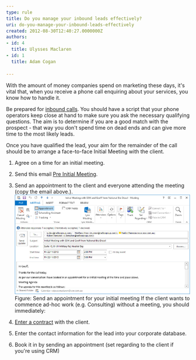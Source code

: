 ```yaml
---
type: rule
title: Do you manage your inbound leads effectively?
uri: do-you-manage-your-inbound-leads-effectively
created: 2012-08-30T12:40:27.0000000Z
authors:
- id: 4
  title: Ulysses Maclaren
- id: 1
  title: Adam Cogan

---
```


 
​With the amount of money companies spend on marketing these days, it's vital that, when you receive a phone call enquiring about your services, you know how to handle it.
 
Be prepared for [inbound calls](http://www.ssw.com.au/SSW/Standards/Rules/RulesToBetterInboundCalls.aspx#Preparation). You should have a script that your phone operators keep close at hand to make sure you ask the necessary qua​lifying questio​ns. The aim is to determine if you are a good match with the prospect - that way you don't spend time on dead ends and can give more time to the most likely leads.

Once you have qualified the lead, your aim for the remainder of the call should be to arrange a face-to-face Initial Meeting with the client.

1. Agree on a time for an initial meeting.​

2. Send this email​ [Pre Initial Meeting](/Documents/BriefProposal-PreInitialMeeting.docx)​.​

3. Send an appointment to the client and everyone attending the meeting (copy the email above.).
![Meeting request](meeting-request.jpg)Figure: Send an appointment for your initial meeting
If the client wants to commence ad-hoc work (e.g. Consulting) without a meeting, you should immediately:

1. [Enter a contract](/Pages/Enter-into-a-binding-written-contract-with-a-client-before-doing-any-billable-work.aspx) with the client.

2. Enter the contact information for the lead into your corporate database.

3. Book it in by sending an appointment (set regarding to the client if you're using CRM)​

